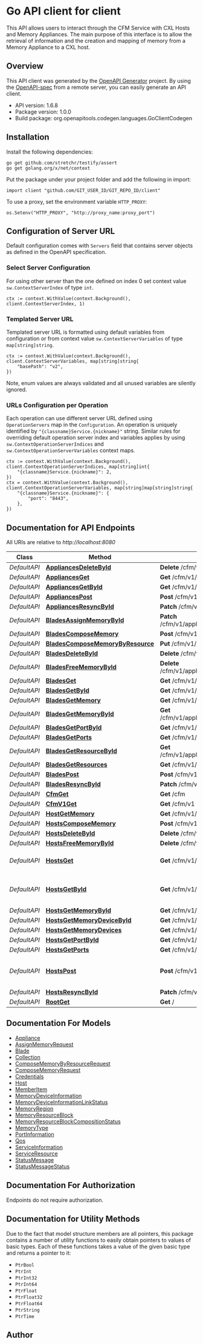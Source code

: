 # Go API client for client

This API allows users to interact through the CFM Service with CXL Hosts and Memory Appliances.
The main purpose of this interface is to allow the retrieval of information and the creation and
mapping of memory from a Memory Appliance to a CXL host.


## Overview
This API client was generated by the [OpenAPI Generator](https://openapi-generator.tech) project.  By using the [OpenAPI-spec](https://www.openapis.org/) from a remote server, you can easily generate an API client.

- API version: 1.6.8
- Package version: 1.0.0
- Build package: org.openapitools.codegen.languages.GoClientCodegen

## Installation

Install the following dependencies:

```shell
go get github.com/stretchr/testify/assert
go get golang.org/x/net/context
```

Put the package under your project folder and add the following in import:

```golang
import client "github.com/GIT_USER_ID/GIT_REPO_ID/client"
```

To use a proxy, set the environment variable `HTTP_PROXY`:

```golang
os.Setenv("HTTP_PROXY", "http://proxy_name:proxy_port")
```

## Configuration of Server URL

Default configuration comes with `Servers` field that contains server objects as defined in the OpenAPI specification.

### Select Server Configuration

For using other server than the one defined on index 0 set context value `sw.ContextServerIndex` of type `int`.

```golang
ctx := context.WithValue(context.Background(), client.ContextServerIndex, 1)
```

### Templated Server URL

Templated server URL is formatted using default variables from configuration or from context value `sw.ContextServerVariables` of type `map[string]string`.

```golang
ctx := context.WithValue(context.Background(), client.ContextServerVariables, map[string]string{
	"basePath": "v2",
})
```

Note, enum values are always validated and all unused variables are silently ignored.

### URLs Configuration per Operation

Each operation can use different server URL defined using `OperationServers` map in the `Configuration`.
An operation is uniquely identified by `"{classname}Service.{nickname}"` string.
Similar rules for overriding default operation server index and variables applies by using `sw.ContextOperationServerIndices` and `sw.ContextOperationServerVariables` context maps.

```golang
ctx := context.WithValue(context.Background(), client.ContextOperationServerIndices, map[string]int{
	"{classname}Service.{nickname}": 2,
})
ctx = context.WithValue(context.Background(), client.ContextOperationServerVariables, map[string]map[string]string{
	"{classname}Service.{nickname}": {
		"port": "8443",
	},
})
```

## Documentation for API Endpoints

All URIs are relative to *http://localhost:8080*

Class | Method | HTTP request | Description
------------ | ------------- | ------------- | -------------
*DefaultAPI* | [**AppliancesDeleteById**](docs/DefaultAPI.md#appliancesdeletebyid) | **Delete** /cfm/v1/appliances/{applianceId} | 
*DefaultAPI* | [**AppliancesGet**](docs/DefaultAPI.md#appliancesget) | **Get** /cfm/v1/appliances | 
*DefaultAPI* | [**AppliancesGetById**](docs/DefaultAPI.md#appliancesgetbyid) | **Get** /cfm/v1/appliances/{applianceId} | 
*DefaultAPI* | [**AppliancesPost**](docs/DefaultAPI.md#appliancespost) | **Post** /cfm/v1/appliances | 
*DefaultAPI* | [**AppliancesResyncById**](docs/DefaultAPI.md#appliancesresyncbyid) | **Patch** /cfm/v1/appliances/{applianceId} | 
*DefaultAPI* | [**BladesAssignMemoryById**](docs/DefaultAPI.md#bladesassignmemorybyid) | **Patch** /cfm/v1/appliances/{applianceId}/blades/{bladeId}/memory/{memoryId} | 
*DefaultAPI* | [**BladesComposeMemory**](docs/DefaultAPI.md#bladescomposememory) | **Post** /cfm/v1/appliances/{applianceId}/blades/{bladeId}/memory | 
*DefaultAPI* | [**BladesComposeMemoryByResource**](docs/DefaultAPI.md#bladescomposememorybyresource) | **Put** /cfm/v1/appliances/{applianceId}/blades/{bladeId}/memory | 
*DefaultAPI* | [**BladesDeleteById**](docs/DefaultAPI.md#bladesdeletebyid) | **Delete** /cfm/v1/appliances/{applianceId}/blades/{bladeId} | 
*DefaultAPI* | [**BladesFreeMemoryById**](docs/DefaultAPI.md#bladesfreememorybyid) | **Delete** /cfm/v1/appliances/{applianceId}/blades/{bladeId}/memory/{memoryId} | 
*DefaultAPI* | [**BladesGet**](docs/DefaultAPI.md#bladesget) | **Get** /cfm/v1/appliances/{applianceId}/blades | 
*DefaultAPI* | [**BladesGetById**](docs/DefaultAPI.md#bladesgetbyid) | **Get** /cfm/v1/appliances/{applianceId}/blades/{bladeId} | 
*DefaultAPI* | [**BladesGetMemory**](docs/DefaultAPI.md#bladesgetmemory) | **Get** /cfm/v1/appliances/{applianceId}/blades/{bladeId}/memory | 
*DefaultAPI* | [**BladesGetMemoryById**](docs/DefaultAPI.md#bladesgetmemorybyid) | **Get** /cfm/v1/appliances/{applianceId}/blades/{bladeId}/memory/{memoryId} | 
*DefaultAPI* | [**BladesGetPortById**](docs/DefaultAPI.md#bladesgetportbyid) | **Get** /cfm/v1/appliances/{applianceId}/blades/{bladeId}/ports/{portId} | 
*DefaultAPI* | [**BladesGetPorts**](docs/DefaultAPI.md#bladesgetports) | **Get** /cfm/v1/appliances/{applianceId}/blades/{bladeId}/ports | 
*DefaultAPI* | [**BladesGetResourceById**](docs/DefaultAPI.md#bladesgetresourcebyid) | **Get** /cfm/v1/appliances/{applianceId}/blades/{bladeId}/resources/{resourceId} | 
*DefaultAPI* | [**BladesGetResources**](docs/DefaultAPI.md#bladesgetresources) | **Get** /cfm/v1/appliances/{applianceId}/blades/{bladeId}/resources | 
*DefaultAPI* | [**BladesPost**](docs/DefaultAPI.md#bladespost) | **Post** /cfm/v1/appliances/{applianceId}/blades | 
*DefaultAPI* | [**BladesResyncById**](docs/DefaultAPI.md#bladesresyncbyid) | **Patch** /cfm/v1/appliances/{applianceId}/blades/{bladeId} | 
*DefaultAPI* | [**CfmGet**](docs/DefaultAPI.md#cfmget) | **Get** /cfm | 
*DefaultAPI* | [**CfmV1Get**](docs/DefaultAPI.md#cfmv1get) | **Get** /cfm/v1 | 
*DefaultAPI* | [**HostGetMemory**](docs/DefaultAPI.md#hostgetmemory) | **Get** /cfm/v1/hosts/{hostId}/memory | 
*DefaultAPI* | [**HostsComposeMemory**](docs/DefaultAPI.md#hostscomposememory) | **Post** /cfm/v1/hosts/{hostId}/memory | 
*DefaultAPI* | [**HostsDeleteById**](docs/DefaultAPI.md#hostsdeletebyid) | **Delete** /cfm/v1/hosts/{hostId} | 
*DefaultAPI* | [**HostsFreeMemoryById**](docs/DefaultAPI.md#hostsfreememorybyid) | **Delete** /cfm/v1/hosts/{hostId}/memory/{memoryId} | 
*DefaultAPI* | [**HostsGet**](docs/DefaultAPI.md#hostsget) | **Get** /cfm/v1/hosts | Get CXL Host information.
*DefaultAPI* | [**HostsGetById**](docs/DefaultAPI.md#hostsgetbyid) | **Get** /cfm/v1/hosts/{hostId} | Get information for a single CXL Host.
*DefaultAPI* | [**HostsGetMemoryById**](docs/DefaultAPI.md#hostsgetmemorybyid) | **Get** /cfm/v1/hosts/{hostId}/memory/{memoryId} | 
*DefaultAPI* | [**HostsGetMemoryDeviceById**](docs/DefaultAPI.md#hostsgetmemorydevicebyid) | **Get** /cfm/v1/hosts/{hostId}/memory-devices/{memoryDeviceId} | 
*DefaultAPI* | [**HostsGetMemoryDevices**](docs/DefaultAPI.md#hostsgetmemorydevices) | **Get** /cfm/v1/hosts/{hostId}/memory-devices | 
*DefaultAPI* | [**HostsGetPortById**](docs/DefaultAPI.md#hostsgetportbyid) | **Get** /cfm/v1/hosts/{hostId}/ports/{portId} | 
*DefaultAPI* | [**HostsGetPorts**](docs/DefaultAPI.md#hostsgetports) | **Get** /cfm/v1/hosts/{hostId}/ports | 
*DefaultAPI* | [**HostsPost**](docs/DefaultAPI.md#hostspost) | **Post** /cfm/v1/hosts | Add a CXL host to be managed by CFM.
*DefaultAPI* | [**HostsResyncById**](docs/DefaultAPI.md#hostsresyncbyid) | **Patch** /cfm/v1/hosts/{hostId} | 
*DefaultAPI* | [**RootGet**](docs/DefaultAPI.md#rootget) | **Get** / | 


## Documentation For Models

 - [Appliance](docs/Appliance.md)
 - [AssignMemoryRequest](docs/AssignMemoryRequest.md)
 - [Blade](docs/Blade.md)
 - [Collection](docs/Collection.md)
 - [ComposeMemoryByResourceRequest](docs/ComposeMemoryByResourceRequest.md)
 - [ComposeMemoryRequest](docs/ComposeMemoryRequest.md)
 - [Credentials](docs/Credentials.md)
 - [Host](docs/Host.md)
 - [MemberItem](docs/MemberItem.md)
 - [MemoryDeviceInformation](docs/MemoryDeviceInformation.md)
 - [MemoryDeviceInformationLinkStatus](docs/MemoryDeviceInformationLinkStatus.md)
 - [MemoryRegion](docs/MemoryRegion.md)
 - [MemoryResourceBlock](docs/MemoryResourceBlock.md)
 - [MemoryResourceBlockCompositionStatus](docs/MemoryResourceBlockCompositionStatus.md)
 - [MemoryType](docs/MemoryType.md)
 - [PortInformation](docs/PortInformation.md)
 - [Qos](docs/Qos.md)
 - [ServiceInformation](docs/ServiceInformation.md)
 - [ServiceResource](docs/ServiceResource.md)
 - [StatusMessage](docs/StatusMessage.md)
 - [StatusMessageStatus](docs/StatusMessageStatus.md)


## Documentation For Authorization

Endpoints do not require authorization.


## Documentation for Utility Methods

Due to the fact that model structure members are all pointers, this package contains
a number of utility functions to easily obtain pointers to values of basic types.
Each of these functions takes a value of the given basic type and returns a pointer to it:

* `PtrBool`
* `PtrInt`
* `PtrInt32`
* `PtrInt64`
* `PtrFloat`
* `PtrFloat32`
* `PtrFloat64`
* `PtrString`
* `PtrTime`

## Author



